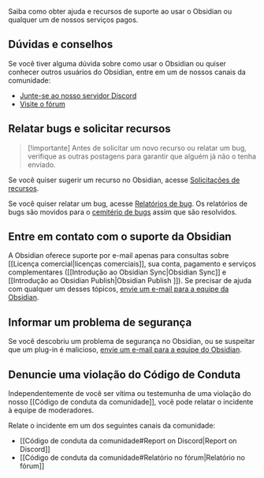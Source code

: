 Saiba como obter ajuda e recursos de suporte ao usar o Obsidian ou qualquer um de nossos serviços pagos.

## Dúvidas e conselhos

Se você tiver alguma dúvida sobre como usar o Obsidian ou quiser conhecer outros usuários do Obsidian, entre em um de nossos canais da comunidade:

- [Junte-se ao nosso servidor Discord](https://discord.gg/obsidianmd)
- [Visite o fórum](https://forum.obsidian.md/)

## Relatar bugs e solicitar recursos

> [!importante]
> Antes de solicitar um novo recurso ou relatar um bug, verifique as outras postagens para garantir que alguém já não o tenha enviado.

Se você quiser sugerir um recurso no Obsidian, acesse [Solicitações de recursos](https://forum.obsidian.md/c/feature-requests/8).

Se você quiser relatar um bug, acesse [Relatórios de bug](https://forum.obsidian.md/c/bug-reports/7). Os relatórios de bugs são movidos para o [cemitério de bugs](https://forum.obsidian.md/c/bug-graveyard/12) assim que são resolvidos.

## Entre em contato com o suporte da Obsidian

A Obsidian oferece suporte por e-mail apenas para consultas sobre [[Licença comercial|licenças comerciais]], sua conta, pagamento e serviços complementares ([[Introdução ao Obsidian Sync|Obsidian Sync]] e [[Introdução ao Obsidian Publish|Obsidian Publish ]]). Se precisar de ajuda com qualquer um desses tópicos, [envie um e-mail para a equipe da Obsidian](mailto:support@obsidian.md).

## Informar um problema de segurança

Se você descobriu um problema de segurança no Obsidian, ou se suspeitar que um plug-in é malicioso, [envie um e-mail para a equipe do Obsidian](mailto:support@obsidian.md).

## Denuncie uma violação do Código de Conduta

Independentemente de você ser vítima ou testemunha de uma violação do nosso [[Código de conduta da comunidade]], você pode relatar o incidente à equipe de moderadores.

Relate o incidente em um dos seguintes canais da comunidade:

- [[Código de conduta da comunidade#Report on Discord|Report on Discord]]
- [[Código de conduta da comunidade#Relatório no fórum|Relatório no fórum]]
